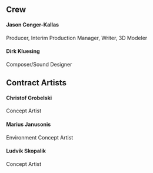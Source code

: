 ## Crew

#### Jason Conger-Kallas
Producer, Interim Production Manager, Writer, 3D Modeler

#### Dirk Kluesing
Composer/Sound Designer

## Contract Artists
#### Christof Grobelski
Concept Artist

#### Marius Janusonis
Environment Concept Artist

#### Ludvik Skopalik
Concept Artist

